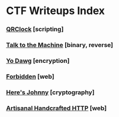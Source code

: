 # CTF Writeups Index

### [QRClock](/ctf-writeups/pages/qrtime.html) [scripting]

### [Talk to the Machine](/ctf-writeups/pages/talk-to-the-machine) [binary, reverse]

### [Yo Dawg](/ctf-writeups/pages/yodawg) [encryption]

### [Forbidden](/ctf-writeups/pages/forbidden) [web]

### [Here's Johnny](/ctf-writeups/pages/heres-johnny) [cryptography]

### [Artisanal Handcrafted HTTP](/ctf-writeups/pages/artisanal-handcrafted-http) [web]
